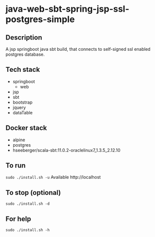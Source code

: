 # java-web-sbt-spring-jsp-ssl-postgres-simple

## Description
A jsp springboot java sbt build,
that connects to self-signed ssl enabled postgres database.

## Tech stack
- springboot
  - web
- jsp
- sbt
- bootstrap
- jquery
- dataTable

## Docker stack
- alpine
- postgres
- hseeberger/scala-sbt:11.0.2-oraclelinux7_1.3.5_2.12.10

## To run
`sudo ./install.sh -u`
Available http://localhost

## To stop (optional)
`sudo ./install.sh -d`

## For help
`sudo ./install.sh -h`
